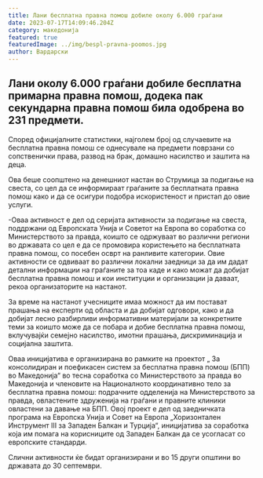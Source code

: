 ```yaml
---
title: Лани бесплатна правна помош добиле околу 6.000 граѓани
date: 2023-07-17T14:09:46.204Z
category: македонија
featured: true
featuredImage: ../img/bespl-pravna-poomos.jpg
author: Вардарски
---
```

<!--StartFragment-->

## Лани околу 6.000 граѓани добиле бесплатна примарна правна помош, додека пак секундарна правна помош била одобрена во 231 предмети. 

<!--StartFragment-->

Според официјалните статистики, најголем број од случаевите на бесплатна правна помош се однесувале на предмети поврзани со сопственички права, развод на брак, домашно насилство и заштита на деца.

Ова беше соопштено на денешниот настан во Струмица за подигање на свеста, со цел да се информираат граѓаните за бесплатната правна помош како и да се осигури подобра искористеност и пристап до овие услуги.

\-Оваа активност е дел од серијата активности за подигање на свеста, поддржани од Европската Унија и Советот на Европа во соработка со Министерството за правда, коишто се одржуваат во различни региони во државата со цел е да се промовира користењето на бесплатната правна помош, со посебен осврт на ранливите категории. Овие активности се одвиваат во различни локални заедници за да им дадат детални информации на граѓаните за тоа каде и како можат да добијат бесплатна правна помош и кои институции и организации ја даваат, рекоа организаторите на настанот.

За време на настанот учесниците имаа можност да им постават прашања на експерти од областа и да добијат одговори, како и да добијат лесно разбирливи информативни материјали за конкретните теми за коишто може да се побара и добие бесплатна правна помош, вклучувајќи семејно насилство, имотни прашања, дискриминација и социјална заштита.

Оваа иницијатива е организирана во рамките на проектот „ За консолидиран и поефикасен систем за бесплатна правна помош (БПП) во Македонија“ во тесна соработка со Министерството за правда во Македонија и членовите на Националното координативно тело за бесплатна правна помош: подрачните одделенија на Министерството за правда, овластените здруженија на граѓани и правните клиники овластени за давање на БПП. Овој проект е дел од заедничката програма на Европска Унија и Совет на Европа „Хоризонтален Инструмент III за Западен Балкан и Турција“, иницијатива за соработка која им помага на корисниците од Западен Балкан да се усогласат со европските стандарди.

Слични активности ќе бидат организирани и во 15 други општини во државата до 30 септември.

<!--EndFragment-->

<!--EndFragment-->
